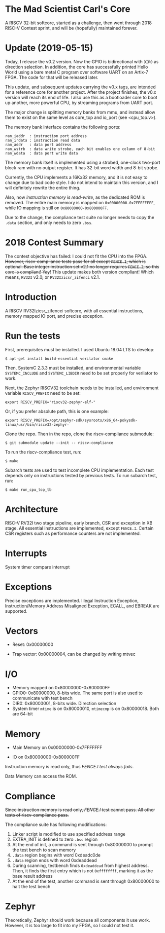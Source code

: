 # The Mad Scientist Carl's Core

A RISCV 32-bit softcore, started as a challenge, then went through 2018 RISC-V Contest sprint,
and will be (hopefully) maintained forever.

# Update (2019-05-15)

Today, I release the v0.2 version.
Now the GPIO is bidirectional with `DIR0` as direction selection. 
In addition, the core has successfully printed Hello World using a bare metal C program over software UART on an Artix-7 FPGA.
The code for that will be released later.

This update, and subsequent updates carrying the v0.x tags, are intended for a reference core for another project.
After the project finishes, the v0.x version will reach its end of life.
I also use this as a bootloader core to boot up another, more powerful CPU, by streaming programs from UART port.

The major change is splitting memory banks from mmu, and instead allow them to exist on the same level as
core_top and io_port (see <cpu_top.v>).

The memory bank interface contains the following ports:

```
ram_iaddr  : instruction port address
ram_irdata : instruction read data
ram_addr   : data port address
ram_wstrb  : data write strobe, each bit enables one column of 8-bit
ram_wdata  : data port write data
```

The memory bank itself is implemented using a strobed, one-clock two-port block ram with no output register.
It has 32-bit word width and 8-bit strobe.

Currently, the CPU implements a 16Kx32 memory, and it is not easy to change due to bad code style.
I do not intend to maintain this version, and I will definitely rewrite the entire thing.

Also, now _instruction memory is read-write_, as the dedicated ROM is removed.
The entire main memory is mapped on `0x00000000-0x7FFFFFFFF`, while IO mapping is still on `0x80000000-0x800000FF`.

Due to the change, the compliance test suite no longer needs to copy the `.data` section, 
and only needs to zero `.bss`.

# 2018 Contest Summary

The contest objective has failed: I could not fit the CPU into the FPGA. <del>However,
riscv-compliance tests pass for all except `FENCE.I`, which is optional. </del>
<del>Base integer instruction set v2.1 no longer requires `FENCE.I`, so this core is compliant! Yay!</del>
This update makes both version compliant! Which means, `RV32I` v2.0, or `RV32Izicsr_zifenci` v2.1.

# Introduction

A RISCV RV32Izicsr_zifencei softcore, with all essential instructions, memory mapped IO port, and precise exception.

# Run the tests

First, prerequisites must be installed. I used Ubuntu 18.04 LTS to develop:

```
$ apt-get install build-essential verilator cmake
```

Then, SystemC 2.3.3 must be installed, and environmental variable `SYSTEMC_INCLUDE`
and `SYSTEMC_LIBDIR` need to be set properly for verilator to work.

Next, the Zephyr RISCV32 toolchain needs to be installed, and environment
variable `RISCV_PREFIX` need to be set:

```
export RISCV_PREFIX="riscv32-zephyr-elf-"
```

Or, if you prefer absolute path, this is one example:

```
export RISCV_PREFIX=/opt/zephyr-sdk/sysroots/x86_64-pokysdk-linux/usr/bin/riscv32-zephyr-
```

Clone the repo. Then in the repo, clone the riscv-compliance submodule:


```
$ git submodule update --init -- riscv-compliance
```

To run the riscv-compliance test, run:

```
$ make
```

Subarch tests are used to test incomplete CPU implementation. Each test
depends only on instructions tested by previous tests.
To run subarch test, run:

```
$ make run_cpu_top_tb
```

# Architecture

RISC-V RV32I two stage pipeline, early branch, CSR and exception in XB
stage. All essential instructions are implemented, except `FENCE.I`. Certain CSR
registers such as performance counters are not implemented.

# Interrupts

System timer compare interrupt

# Exceptions

Precise exceptions are implemented. Illegal Instruction Exception,
Instruction/Memory Address Misaligned Exception, ECALL, and EBREAK
 are supported.

# Vectors

- Reset: 0x00000000

- Trap vector: 0x00000004, can be changed by writing mtvec

# I/O

- Memory mapped on 0x80000000-0x800000FF
- GPIO0: 0x80000000, 8-bits wide. The same port is also used to communicate with
  test bench
- DIR0: 0x80000001, 8-bits wide. Direction selection
- System timer `mtime` is on 0x80000010, `mtimecmp` is on 0x80000018. Both are 64-bit

# Memory

- Main Memory on 0x00000000-0x7FFFFFFF

- IO on 0x80000000-0x800000FF

Instruction memory is read only, thus _FENCE.I test always fails_.

Data Memory can access the ROM. 

# Compliance

<del>Since instruction memory is read only, _FENCE.I_ test cannot pass. All other tests
of riscv-compliance pass.</del>

The compliance suite has following modifications:

1. Linker script is modified to use specified address range
2. EXTRA\_INIT is defined to zero `.bss` region
3. At the end of init, a command is sent through 0x80000000 
  to prompt the test bench to scan memory
4. `.data` region begins with word 0xdeadc0de
5. `.data` region ends with word 0xdeaddead
6. During scanning, testbench finds `0xdeaddead` from highest address.
  Then, it finds the first entry which is not `0xffffffff`, marking it
  as the base result address
7. At the end of the test, another command is sent through 0x80000000
  to halt the test bench

# Zephyr

Theoretically, Zephyr should work because all components it use work. However,
it is too large to fit into my FPGA, so I could not test it.


